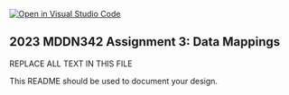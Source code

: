 [![Open in Visual Studio Code](https://classroom.github.com/assets/open-in-vscode-718a45dd9cf7e7f842a935f5ebbe5719a5e09af4491e668f4dbf3b35d5cca122.svg)](https://classroom.github.com/online_ide?assignment_repo_id=11103382&assignment_repo_type=AssignmentRepo)
## 2023 MDDN342 Assignment 3: Data Mappings

REPLACE ALL TEXT IN THIS FILE

This README should be used to document your design.
